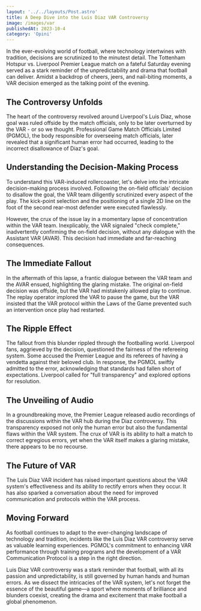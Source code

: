 ```yaml
---
layout: '../../layouts/Post.astro'
title: A Deep Dive into the Luis Diaz VAR Controversy
image: /images/var
publishedAt: 2023-10-4
category: 'Opini'
---
```

In the ever-evolving world of football, where technology intertwines with tradition, decisions are scrutinized to the minutest detail. The Tottenham Hotspur vs. Liverpool Premier League match on a fateful Saturday evening served as a stark reminder of the unpredictability and drama that football can deliver. Amidst a backdrop of cheers, jeers, and nail-biting moments, a VAR decision emerged as the talking point of the evening.

## The Controversy Unfolds
The heart of the controversy revolved around Liverpool's Luis Diaz, whose goal was ruled offside by the match officials, only to be later overturned by the VAR - or so we thought. Professional Game Match Officials Limited (PGMOL), the body responsible for overseeing match officials, later revealed that a significant human error had occurred, leading to the incorrect disallowance of Diaz's goal.

## Understanding the Decision-Making Process
To understand this VAR-induced rollercoaster, let's delve into the intricate decision-making process involved. Following the on-field officials' decision to disallow the goal, the VAR team diligently scrutinized every aspect of the play. The kick-point selection and the positioning of a single 2D line on the foot of the second rear-most defender were executed flawlessly.

However, the crux of the issue lay in a momentary lapse of concentration within the VAR team. Inexplicably, the VAR signaled "check complete," inadvertently confirming the on-field decision, without any dialogue with the Assistant VAR (AVAR). This decision had immediate and far-reaching consequences.

## The Immediate Fallout
In the aftermath of this lapse, a frantic dialogue between the VAR team and the AVAR ensued, highlighting the glaring mistake. The original on-field decision was offside, but the VAR had mistakenly allowed play to continue. The replay operator implored the VAR to pause the game, but the VAR insisted that the VAR protocol within the Laws of the Game prevented such an intervention once play had restarted.

## The Ripple Effect
The fallout from this blunder rippled through the footballing world. Liverpool fans, aggrieved by the decision, questioned the fairness of the refereeing system. Some accused the Premier League and its referees of having a vendetta against their beloved club. In response, the PGMOL swiftly admitted to the error, acknowledging that standards had fallen short of expectations. Liverpool called for "full transparency" and explored options for resolution.

## The Unveiling of Audio
In a groundbreaking move, the Premier League released audio recordings of the discussions within the VAR hub during the Diaz controversy. This transparency exposed not only the human error but also the fundamental flaws within the VAR system. The crux of VAR is its ability to halt a match to correct egregious errors, yet when the VAR itself makes a glaring mistake, there appears to be no recourse.

## The Future of VAR
The Luis Diaz VAR incident has raised important questions about the VAR system's effectiveness and its ability to rectify errors when they occur. It has also sparked a conversation about the need for improved communication and protocols within the VAR process.

## Moving Forward
As football continues to adapt to the ever-changing landscape of technology and tradition, incidents like the Luis Diaz VAR controversy serve as valuable learning experiences. PGMOL's commitment to enhancing VAR performance through training programs and the development of a VAR Communication Protocol is a step in the right direction.

Luis Diaz VAR controversy was a stark reminder that football, with all its passion and unpredictability, is still governed by human hands and human errors. As we dissect the intricacies of the VAR system, let's not forget the essence of the beautiful game—a sport where moments of brilliance and blunders coexist, creating the drama and excitement that make football a global phenomenon.
